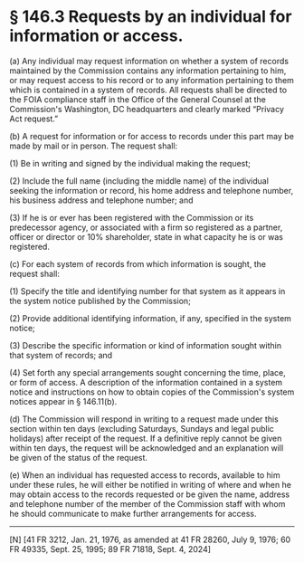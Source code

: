 # § 146.3   Requests by an individual for information or access.

(a) Any individual may request information on whether a system of records maintained by the Commission contains any information pertaining to him, or may request access to his record or to any information pertaining to them which is contained in a system of records. All requests shall be directed to the FOIA compliance staff in the Office of the General Counsel at the Commission's Washington, DC headquarters and clearly marked “Privacy Act request.”


(b) A request for information or for access to records under this part may be made by mail or in person. The request shall: 


(1) Be in writing and signed by the individual making the request; 


(2) Include the full name (including the middle name) of the individual seeking the information or record, his home address and telephone number, his business address and telephone number; and 


(3) If he is or ever has been registered with the Commission or its predecessor agency, or associated with a firm so registered as a partner, officer or director or 10% shareholder, state in what capacity he is or was registered.


(c) For each system of records from which information is sought, the request shall: 


(1) Specify the title and identifying number for that system as it appears in the system notice published by the Commission; 


(2) Provide additional identifying information, if any, specified in the system notice; 


(3) Describe the specific information or kind of information sought within that system of records; and 


(4) Set forth any special arrangements sought concerning the time, place, or form of access. A description of the information contained in a system notice and instructions on how to obtain copies of the Commission's system notices appear in § 146.11(b).


(d) The Commission will respond in writing to a request made under this section within ten days (excluding Saturdays, Sundays and legal public holidays) after receipt of the request. If a definitive reply cannot be given within ten days, the request will be acknowledged and an explanation will be given of the status of the request.


(e) When an individual has requested access to records, available to him under these rules, he will either be notified in writing of where and when he may obtain access to the records requested or be given the name, address and telephone number of the member of the Commission staff with whom he should communicate to make further arrangements for access.



---

[N] [41 FR 3212, Jan. 21, 1976, as amended at 41 FR 28260, July 9, 1976; 60 FR 49335, Sept. 25, 1995; 89 FR 71818, Sept. 4, 2024]




